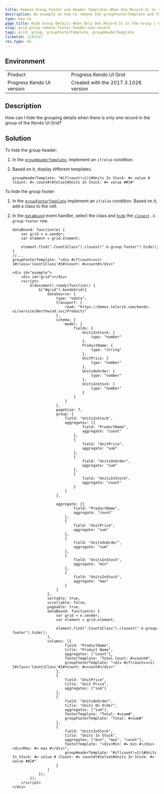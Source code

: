 ```yaml
---
title: Remove Group Footer and Header Templates When One Record Is in the Group
description: An example on how to remove the groupFooterTemplate and the groupHeaderTemplate when there is only one record in the group of the Kendo UI Grid.
type: how-to
page_title: Hide Group Details When Only One Record Is in the Group | Kendo UI Grid
slug: grid-group-remove-footer-header-one-record
tags: grid, group, groupFooterTemplate, groupHeaderTemplate
ticketid: 1143117
res_type: kb
---
```


## Environment

<table>
 <tr>
  <td>Product</td>
  <td>Progress Kendo UI Grid</td>
 </tr>
 <tr>
  <td>Progress Kendo UI version</td>
  <td>Created with the 2017.3.1026 version</td>
 </tr>
</table>

## Description

How can I hide the grouping details when there is only one record in the group of the Kendo UI Grid?

## Solution

To hide the group header:

1. In the [`groupHeaderTemplate`](https://docs.telerik.com/kendo-ui/api/javascript/ui/grid/configuration/columns.groupheadertemplate), implement an `if/else` condition.
1. Based on it, display different templates.

    ```
    groupHeaderTemplate: "#if(count!=1){#Units In Stock: #= value # (Count: #= count#)#}else{#Units In Stock: #= value ##}#"
    ```

To hide the group footer:

1. In the [`groupFooterTemplate`](https://docs.telerik.com/kendo-ui/api/javascript/ui/grid/configuration/columns.groupfootertemplate) implement an `if/else` condition. Based on it, add a class to the cell.
1. In the [`dataBound`](https://docs.telerik.com/kendo-ui/api/javascript/ui/grid/events/databound) event handler, select the class and [`hide`](https://api.jquery.com/hide/) the [`closest`](https://api.jquery.com/closest/) `.k-group-footer` row.

    ```
    dataBound: function(e) {
        var grid = e.sender;
        var element = grid.element;

        element.find(".Count1Class").closest(".k-group-footer").hide();
    }
    //...
    groupFooterTemplate: "<div #if(count===1){#class='Count1Class'#}#>Count: #=count#</div>"
    ```

    ```dojo
    <div id="example">
        <div id="grid"></div>
        <script>
            $(document).ready(function() {
                $("#grid").kendoGrid({
                    dataSource: {
                        type: "odata",
                        transport: {
                            read: "https://demos.telerik.com/kendo-ui/service/Northwind.svc/Products"
                        },
                        schema: {
                            model: {
                                fields: {
                                    UnitsInStock: {
                                        type: "number"
                                    },
                                    ProductName: {
                                        type: "string"
                                    },
                                    UnitPrice: {
                                        type: "number"
                                    },
                                    UnitsOnOrder: {
                                        type: "number"
                                    },
                                    UnitsInStock: {
                                        type: "number"
                                    }
                                }
                            }
                        },
                        pageSize: 7,
                        group: {
                            field: "UnitsInStock",
                            aggregates: [{
                                    field: "ProductName",
                                    aggregate: "count"
                                },
                                {
                                    field: "UnitPrice",
                                    aggregate: "sum"
                                },
                                {
                                    field: "UnitsOnOrder",
                                    aggregate: "sum"
                                },
                                {
                                    field: "UnitsInStock",
                                    aggregate: "count"
                                }
                            ]
                        },

                        aggregate: [{
                                field: "ProductName",
                                aggregate: "count"
                            },
                            {
                                field: "UnitPrice",
                                aggregate: "sum"
                            },
                            {
                                field: "UnitsOnOrder",
                                aggregate: "sum"
                            },
                            {
                                field: "UnitsInStock",
                                aggregate: "min"
                            },
                            {
                                field: "UnitsInStock",
                                aggregate: "max"
                            }
                        ]
                    },
                    sortable: true,
                    scrollable: false,
                    pageable: true,
                    dataBound: function(e) {
                        var grid = e.sender;
                        var element = grid.element;

                        element.find(".Count1Class").closest(".k-group-footer").hide();
                    },
                    columns: [{
                            field: "ProductName",
                            title: "Product Name",
                            aggregates: ["count"],
                            footerTemplate: "Total Count: #=count#",
                            groupFooterTemplate: "<div #if(count===1){#class='Count1Class'#}#>Count: #=count#</div>"
                        },
                        {
                            field: "UnitPrice",
                            title: "Unit Price",
                            aggregates: ["sum"]
                        },
                        {
                            field: "UnitsOnOrder",
                            title: "Units On Order",
                            aggregates: ["sum"],
                            footerTemplate: "Total: #=sum#",
                            groupFooterTemplate: "Total: #=sum#"
                        },
                        {
                            field: "UnitsInStock",
                            title: "Units In Stock",
                            aggregates: ["min", "max", "count"],
                            footerTemplate: "<div>Min: #= min #</div><div>Max: #= max #</div>",
                            groupHeaderTemplate: "#if(count!=1){#Units In Stock: #= value # (Count: #= count#)#}else{#Units In Stock: #= value ##}#"
                        }
                    ]
                });
            });
        </script>
    </div>
    ```
